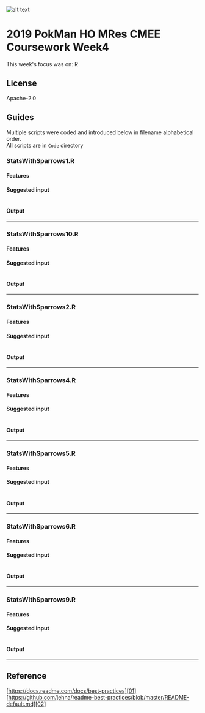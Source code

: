 ![alt text](https://unichoices.co.uk/wp-content/uploads/2015/09/Imperial-College-London.jpg)

# 2019 PokMan HO MRes CMEE Coursework Week4

This week's focus was on: R 

## License

Apache-2.0

## Guides

Multiple scripts were coded and introduced below in filename alphabetical order.  
All scripts are in `Code` directory

### StatsWithSparrows1.R

#### Features


#### Suggested input

```
```

#### Output

*****

### StatsWithSparrows10.R

#### Features


#### Suggested input

```
```

#### Output

*****

### StatsWithSparrows2.R

#### Features


#### Suggested input

```
```

#### Output

*****

### StatsWithSparrows4.R

#### Features


#### Suggested input

```
```

#### Output

*****

### StatsWithSparrows5.R

#### Features


#### Suggested input

```
```

#### Output

*****

### StatsWithSparrows6.R

#### Features


#### Suggested input

```
```

#### Output

*****

### StatsWithSparrows9.R

#### Features


#### Suggested input

```
```

#### Output

*****

## Reference

[https://docs.readme.com/docs/best-practices][01]  
[https://github.com/jehna/readme-best-practices/blob/master/README-default.md][02]  

[01]:https://docs.readme.com/docs/best-practices
[02]:https://github.com/jehna/readme-best-practices/blob/master/README-default.md